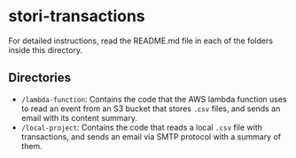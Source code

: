 # stori-transactions

For detailed instructions, read the README.md file in each of the folders inside this directory.

## Directories
* `/lambda-function`: Contains the code that the AWS lambda function uses to read an event from an S3 bucket that stores `.csv` files, and sends an email with its content summary.
* `/local-project`: Contains the code that reads a local `.csv` file with transactions, and sends an email via SMTP protocol with a summary of them.